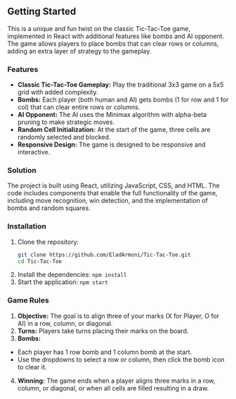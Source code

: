 ## Getting Started

This is a unique and fun twist on the classic Tic-Tac-Toe game, implemented in React with additional features like bombs and AI opponent. The game allows players to place bombs that can clear rows or columns, adding an extra layer of strategy to the gameplay.

### Features

- **Classic Tic-Tac-Toe Gameplay:** Play the traditional 3x3 game on a 5x5 grid with added complexity.
- **Bombs:** Each player (both human and AI) gets bombs (1 for row and 1 for col) that can clear entire rows or columns.
- **AI Opponent:** The AI uses the Minimax algorithm with alpha-beta pruning to make strategic moves.
- **Random Cell Initialization:** At the start of the game, three cells are randomly selected and blocked.
- **Responsive Design:** The game is designed to be responsive and interactive.

### Solution

The project is built using React, utilizing JavaScript, CSS, and HTML. The code includes components that enable the full functionality of the game, including move recognition, win detection, and the implementation of bombs and random squares.

### Installation

1. Clone the repository:
   ```sh
   git clone https://github.com/EladArmoni/Tic-Tac-Toe.git
   cd Tic-Tac-Toe
   ```
2. Install the dependencies:
   `npm install`
3. Start the application:
   `npm start`

### Game Rules

1. **Objective:** The goal is to align three of your marks (X for Player, O for AI) in a row, column, or diagonal.
2. **Turns:** Players take turns placing their marks on the board.
3. **Bombs:**

- Each player has 1 row bomb and 1 column bomb at the start.
- Use the dropdowns to select a row or column, then click the bomb icon to clear it.

4. **Winning:** The game ends when a player aligns three marks in a row, column, or diagonal, or when all cells are filled resulting in a draw.

